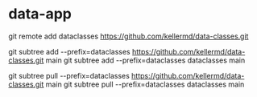 # data-app

git remote add dataclasses https://github.com/kellermd/data-classes.git

git subtree add --prefix=dataclasses https://github.com/kellermd/data-classes.git main
git subtree add --prefix=dataclasses dataclasses main

git subtree pull --prefix=dataclasses https://github.com/kellermd/data-classes.git main
git subtree pull --prefix=dataclasses dataclasses main